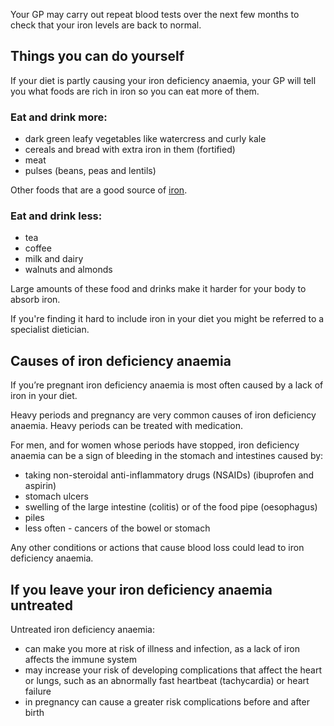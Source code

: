 Your GP may carry out repeat blood tests over the next few months to check that your iron levels are back to normal.

## Things you can do yourself

If your diet is partly causing your iron deficiency anaemia, your GP will tell you what foods are rich in iron so you can eat more of them.

###  Eat and drink more:

- dark green leafy vegetables like watercress and curly kale
- cereals and bread with extra iron in them (fortified)
- meat
- pulses (beans, peas and lentils)

Other foods that are a good source of [iron](http://www.nhs.uk/Conditions/vitamins-minerals/Pages/Iron.aspx).

### Eat and drink less:

- tea
- coffee
- milk and dairy
- walnuts and almonds

Large amounts of these food and drinks make it harder for your body to absorb iron.

If you're finding it hard to include iron in your diet you might be referred to a specialist dietician.

## Causes of iron deficiency anaemia

If you’re pregnant iron deficiency anaemia is most often caused by a lack of iron in your diet.

Heavy periods and pregnancy are very common causes of iron deficiency anaemia. Heavy periods can be treated with medication.

For men, and for women whose periods have stopped, iron deficiency anaemia can be a sign of bleeding in the stomach and intestines caused by:

- taking non-steroidal anti-inflammatory drugs (NSAIDs) (ibuprofen and aspirin)
- stomach ulcers
- swelling of the large intestine (colitis) or of the food pipe (oesophagus)
- piles
- less often - cancers of the bowel or stomach

Any other conditions or actions that cause blood loss could lead to iron deficiency anaemia.

## If you leave your iron deficiency anaemia untreated

Untreated iron deficiency anaemia:

- can make you more at risk of illness and infection, as a lack of iron affects the immune system
- may increase your risk of developing complications that affect the heart or lungs, such as an abnormally fast heartbeat (tachycardia) or heart failure
- in pregnancy can cause a greater risk complications before and after birth

